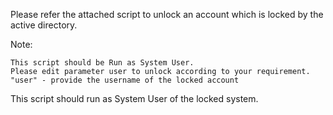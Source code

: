 Please refer the attached script to unlock an account which is locked by the active directory.

Note:

    This script should be Run as System User.
    Please edit parameter user to unlock according to your requirement.
    "user" - provide the username of the locked account

 

This script should run as System User of the locked system.
